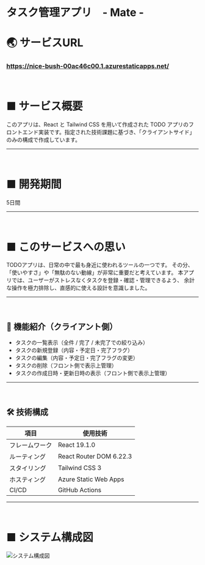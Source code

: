 # タスク管理アプリ　- Mate -


# 🌏 サービスURL
### https://nice-bush-00ac46c00.1.azurestaticapps.net/
<br>

# ■ サービス概要
このアプリは、React と Tailwind CSS を用いて作成された TODO アプリのフロントエンド実装です。指定された技術課題に基づき、「クライアントサイド」のみの構成で作成しています。

---
<br>

# ■ 開発期間
5日間

---
<br>

# ■ このサービスへの思い
TODOアプリは、日常の中で最も身近に使われるツールの一つです。
その分、「使いやすさ」や「無駄のない動線」が非常に重要だと考えています。
本アプリでは、ユーザーがストレスなくタスクを登録・確認・管理できるよう、
余計な操作を極力排除し、直感的に使える設計を意識しました。

---
<br>

## 🎯 機能紹介（クライアント側）

- タスクの一覧表示（全件 / 完了 / 未完了での絞り込み）
- タスクの新規登録（内容・予定日・完了フラグ）
- タスクの編集（内容・予定日・完了フラグの変更）
- タスクの削除（フロント側で表示上管理）
- タスクの作成日時・更新日時の表示（フロント側で表示上管理）

---
<br>

## 🛠 技術構成

| 項目           | 使用技術                         |
|----------------|----------------------------------|
| フレームワーク | React 19.1.0                    |
| ルーティング   | React Router DOM 6.22.3                    |
| スタイリング   | Tailwind CSS  3                   |
| ホスティング   | Azure Static Web Apps            |
| CI/CD          | GitHub Actions                   |


---
<br>

# ■ システム構成図

![システム構成図](https://github.com/user-attachments/assets/5960ccf0-78f6-4223-ae0f-fb4dbfd6a36f)

